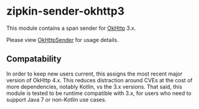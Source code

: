 # zipkin-sender-okhttp3
This module contains a span sender for [OkHttp](https://github.com/square/okhttp) 3.x.

Please view [OkHttpSender](src/main/java/zipkin2/reporter/okhttp3/OkHttpSender.java)
for usage details.

## Compatability

In order to keep new users current, this assigns the most recent major version
of OkHttp 4.x. This reduces distraction around CVEs at the cost of more
dependencies, notably Kotlin, vs the 3.x versions. That said, this module is
tested to be runtime compatible with 3.x, for users who need to support Java 7
or non-Kotlin use cases.
